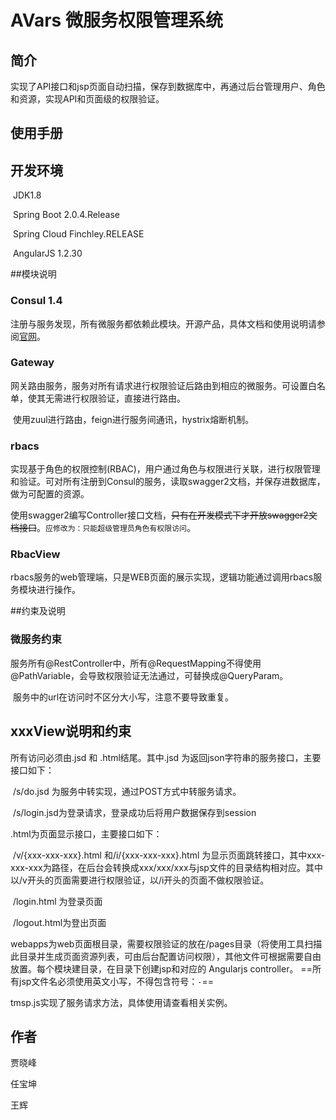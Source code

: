 # AVars 微服务权限管理系统

## 简介

​	实现了API接口和jsp页面自动扫描，保存到数据库中，再通过后台管理用户、角色和资源，实现API和页面级的权限验证。

## 使用手册



## 开发环境

​	JDK1.8

​	Spring Boot 2.0.4.Release

​	Spring Cloud Finchley.RELEASE

​	AngularJS 1.2.30

##模块说明

### Consul 1.4

​	注册与服务发现，所有微服务都依赖此模块。开源产品，具体文档和使用说明请参阅[官网](https://www.consul.io/)。

### Gateway

​	网关路由服务，服务对所有请求进行权限验证后路由到相应的微服务。可设置白名单，使其无需进行权限验证，直接进行路由。

​	使用zuul进行路由，feign进行服务间通讯，hystrix熔断机制。

### rbacs

​	实现基于角色的权限控制(RBAC)，用户通过角色与权限进行关联，进行权限管理和验证。可对所有注册到Consul的服务，读取swagger2文档，并保存进数据库，做为可配置的资源。

​	使用swagger2编写Controller接口文档，~~只有在开发模式下才开放swagger2文档接口~~。`应修改为：只能超级管理员角色有权限访问`。

### RbacView

​	rbacs服务的web管理端，只是WEB页面的展示实现，逻辑功能通过调用rbacs服务模块进行操作。

##约束及说明

### 微服务约束

​	服务所有@RestController中，所有@RequestMapping不得使用@PathVariable，会导致权限验证无法通过，可替换成@QueryParam。

​	服务中的url在访问时不区分大小写，注意不要导致重复。

## xxxView说明和约束

所有访问必须由.jsd 和 .html结尾。其中.jsd 为返回json字符串的服务接口，主要接口如下：

​	/s/do.jsd 为服务中转实现，通过POST方式中转服务请求。

​	/s/login.jsd为登录请求，登录成功后将用户数据保存到session 

.html为页面显示接口，主要接口如下：

​	/v/{xxx-xxx-xxx}.html 和/i/{xxx-xxx-xxx}.html 为显示页面跳转接口，其中xxx-xxx-xxx为路径，在后台会转换成xxx/xxx/xxx与jsp文件的目录结构相对应。其中以/v开头的页面需要进行权限验证，以/i开头的页面不做权限验证。

​	/login.html 为登录页面

​	/logout.html为登出页面

​	webapps为web页面根目录，需要权限验证的放在/pages目录（将使用工具扫描此目录并生成页面资源列表，可由后台配置访问权限），其他文件可根据需要自由放置。每个模块建目录，在目录下创建jsp和对应的 Angularjs controller。 ==所有jsp文件名必须使用英文小写，不得包含符号：`-`==



  

tmsp.js实现了服务请求方法，具体使用请查看相关实例。

## 作者

贾晓峰

任宝坤

王辉
